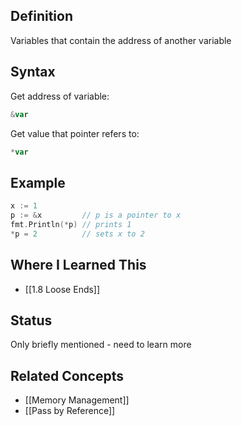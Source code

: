 ## Definition

Variables that contain the address of another variable

## Syntax

Get address of variable:

```go
&var
```

Get value that pointer refers to:

```go
*var
```

## Example

```go
x := 1
p := &x         // p is a pointer to x
fmt.Println(*p) // prints 1
*p = 2          // sets x to 2
```

## Where I Learned This

- [[1.8 Loose Ends]]

## Status

Only briefly mentioned - need to learn more

## Related Concepts

- [[Memory Management]]
- [[Pass by Reference]]